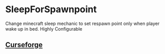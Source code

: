 # SleepForSpawnpoint
Change minecraft sleep mechanic to set respawn point only when player wake up in bed. Highly Configurable

## [Curseforge](https://www.curseforge.com/minecraft/mc-mods/sleepforspawnpoint)
